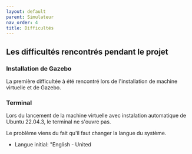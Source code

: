 ```yaml
---
layout: default
parent: Simulateur
nav_order: 4
title: Difficultés
---
```


## Les difficultés rencontrés pendant le projet

### Installation de Gazebo

La première difficultée à été rencontré lors de l'installation de machine virtuelle et de Gazebo.

### Terminal

Lors du lancement de la machine virtuelle avec instalation automatique de Ubuntu 22.04.3, le terminal ne s'ouvre pas. 

Le problème viens du fait qu'il faut changer la langue du système. 
- Langue initial: "English - United